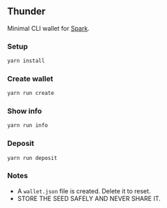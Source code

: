 ## Thunder

Minimal CLI wallet for [Spark](https://www.spark.money).

### Setup
```bash
yarn install
```

### Create wallet
```bash
yarn run create
```

### Show info
```bash
yarn run info
```

### Deposit
```bash
yarn run deposit
```

### Notes
- A `wallet.json` file is created. Delete it to reset.
- STORE THE SEED SAFELY AND NEVER SHARE IT.
